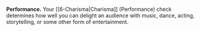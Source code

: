 **Performance.** Your [[6-Charisma|Charisma]] (Performance) check determines how well you can delight an audience with music, dance, acting, storytelling, or some other form of entertainment.